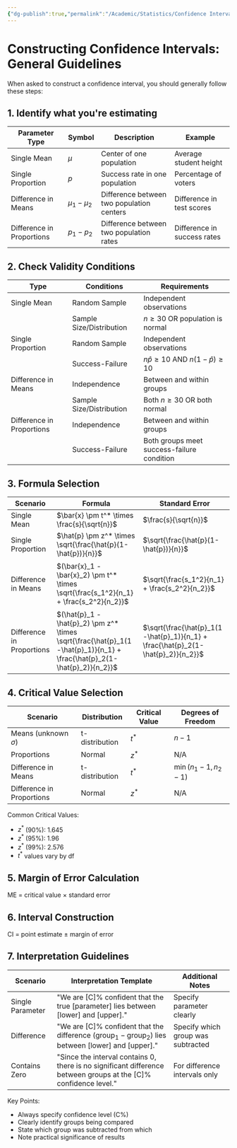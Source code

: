 ```yaml
---
{"dg-publish":true,"permalink":"/Academic/Statistics/Confidence Interval for difference between groups/"}
---
```


# Constructing Confidence Intervals: General Guidelines

When asked to construct a confidence interval, you should generally follow these steps:

## 1. Identify what you're estimating

| Parameter Type | Symbol | Description | Example |
|---------------|--------|-------------|----------|
| Single Mean | $\mu$ | Center of one population | Average student height |
| Single Proportion | $p$ | Success rate in one population | Percentage of voters |
| Difference in Means | $\mu_1 - \mu_2$ | Difference between two population centers | Difference in test scores |
| Difference in Proportions | $p_1 - p_2$ | Difference between two population rates | Difference in success rates |

## 2. Check Validity Conditions

| Type | Conditions | Requirements |
|------|------------|--------------|
| Single Mean | Random Sample | Independent observations |
| | Sample Size/Distribution | $n \geq 30$ OR population is normal |
| Single Proportion | Random Sample | Independent observations |
| | Success-Failure | $n\hat{p} \geq 10$ AND $n(1-\hat{p}) \geq 10$ |
| Difference in Means | Independence | Between and within groups |
| | Sample Size/Distribution | Both $n \geq 30$ OR both normal |
| Difference in Proportions | Independence | Between and within groups |
| | Success-Failure | Both groups meet success-failure condition |

## 3. Formula Selection

| Scenario | Formula | Standard Error | Notes |
|----------|---------|----------------|--------|
| Single Mean | $\bar{x} \pm t^* \times \frac{s}{\sqrt{n}}$ | $\frac{s}{\sqrt{n}}$ | df = $n-1$ |
| Single Proportion | $\hat{p} \pm z^* \times \sqrt{\frac{\hat{p}(1-\hat{p})}{n}}$ | $\sqrt{\frac{\hat{p}(1-\hat{p})}{n}}$ | Use $z^*$ |
| Difference in Means | $(\bar{x}_1 - \bar{x}_2) \pm t^* \times \sqrt{\frac{s_1^2}{n_1} + \frac{s_2^2}{n_2}}$ | $\sqrt{\frac{s_1^2}{n_1} + \frac{s_2^2}{n_2}}$ | df = $\min(n_1-1, n_2-1)$ |
| Difference in Proportions | $(\hat{p}_1 - \hat{p}_2) \pm z^* \times \sqrt{\frac{\hat{p}_1(1-\hat{p}_1)}{n_1} + \frac{\hat{p}_2(1-\hat{p}_2)}{n_2}}$ | $\sqrt{\frac{\hat{p}_1(1-\hat{p}_1)}{n_1} + \frac{\hat{p}_2(1-\hat{p}_2)}{n_2}}$ | Use $z^*$ |

## 4. Critical Value Selection

| Scenario | Distribution | Critical Value | Degrees of Freedom |
|----------|--------------|----------------|-------------------|
| Means (unknown $\sigma$) | t-distribution | $t^*$ | $n-1$ |
| Proportions | Normal | $z^*$ | N/A |
| Difference in Means | t-distribution | $t^*$ | $\min(n_1-1, n_2-1)$ |
| Difference in Proportions | Normal | $z^*$ | N/A |

Common Critical Values:
- $z^*$ (90%): 1.645
- $z^*$ (95%): 1.96
- $z^*$ (99%): 2.576
- $t^*$ values vary by df

## 5. Margin of Error Calculation
ME = critical value $\times$ standard error

## 6. Interval Construction
CI = point estimate $\pm$ margin of error

## 7. Interpretation Guidelines

| Scenario | Interpretation Template | Additional Notes |
|----------|------------------------|------------------|
| Single Parameter | "We are [C]% confident that the true [parameter] lies between [lower] and [upper]." | Specify parameter clearly |
| Difference | "We are [C]% confident that the difference ($\text{group}_1 - \text{group}_2$) lies between [lower] and [upper]." | Specify which group was subtracted |
| Contains Zero | "Since the interval contains 0, there is no significant difference between groups at the [C]% confidence level." | For difference intervals only |

Key Points:
- Always specify confidence level (C%)
- Clearly identify groups being compared
- State which group was subtracted from which
- Note practical significance of results
